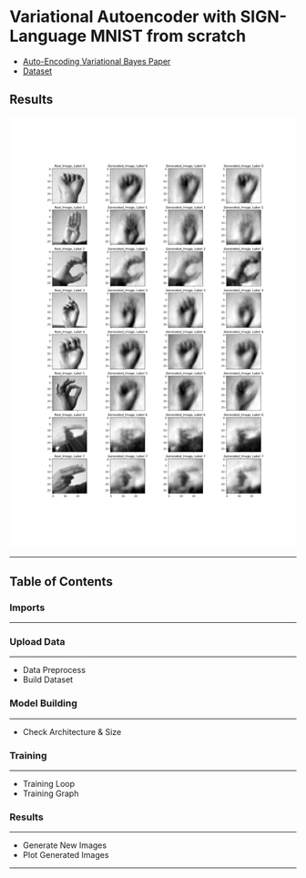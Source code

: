 # Variational Autoencoder with SIGN-Language MNIST from scratch
* [Auto-Encoding Variational Bayes Paper](https://arxiv.org/abs/1312.6114)
* [Dataset](https://www.kaggle.com/datasets/datamunge/sign-language-mnist)

## Results
![Results](https://github.com/lukabarbakadze/VAE_with_SIGN-Language_MNIST/blob/main/Results_Image.png)
___
## Table of Contents
### Imports
___
### Upload Data
___
* Data Preprocess
* Build Dataset
### Model Building
___
* Check Architecture & Size
### Training
___
* Training Loop
* Training Graph
### Results
___
* Generate New Images
* Plot Generated Images
___

